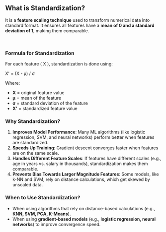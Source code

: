 ## What is Standardization?

It is a **feature scaling technique** used to transform numerical data into standard format. It ensures all features have a **mean of 0 and a standard deviation of 1**, making them comparable.

​
### **Formula for Standardization**
For each feature \( X \), standardization is done using:

X' = (X - μ) / σ

Where:
- **X** = original feature value
- **μ** = mean of the feature
- **σ** = standard deviation of the feature
- **X'** = standardized feature value



### **Why Standardization?**
1. **Improves Model Performance**: Many ML algorithms (like logistic regression, SVM, and neural networks) perform better when features are standardized.
2. **Speeds Up Training**: Gradient descent converges faster when features are on the same scale.
3. **Handles Different Feature Scales**: If features have different scales (e.g., age in years vs. salary in thousands), standardization makes them comparable.
4. **Prevents Bias Towards Larger Magnitude Features**: Some models, like k-NN and SVM, rely on distance calculations, which get skewed by unscaled data.

### **When to Use Standardization?**
- When using algorithms that rely on distance-based calculations (e.g., **KNN, SVM, PCA, K-Means**).
- When using **gradient-based models** (e.g., **logistic regression, neural networks**) to improve convergence speed.